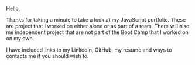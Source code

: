 Hello,

Thanks for taking a minute to take a look at my JavaScript portfolio.  These are project that I worked on either alone or as part of a team.  There will also me independent project that are not part of the Boot Camp that I worked on on my own.  

I have included links to my LinkedIn, GitHub, my resume and ways to contacts me if you should wish to.  